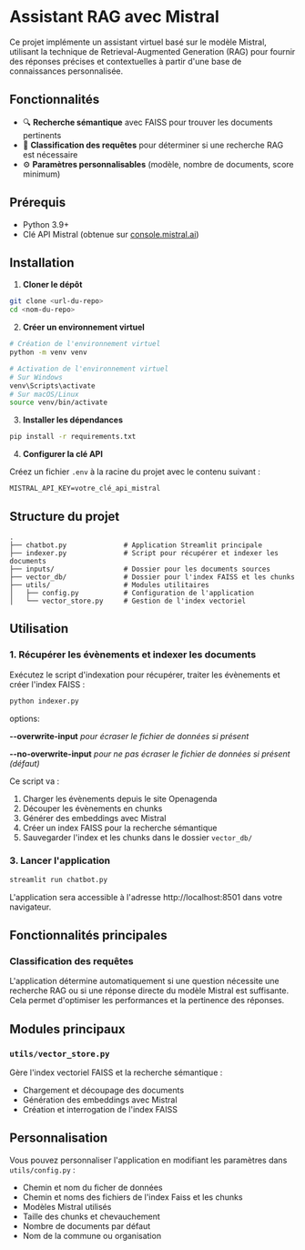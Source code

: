# Assistant RAG avec Mistral

Ce projet implémente un assistant virtuel basé sur le modèle Mistral, utilisant la technique de Retrieval-Augmented Generation (RAG) pour fournir des réponses précises et contextuelles à partir d'une base de connaissances personnalisée.

## Fonctionnalités

- 🔍 **Recherche sémantique** avec FAISS pour trouver les documents pertinents
- 🧠 **Classification des requêtes** pour déterminer si une recherche RAG est nécessaire
- ⚙️ **Paramètres personnalisables** (modèle, nombre de documents, score minimum)

## Prérequis

- Python 3.9+ 
- Clé API Mistral (obtenue sur [console.mistral.ai](https://console.mistral.ai/))

## Installation

1. **Cloner le dépôt**

```bash
git clone <url-du-repo>
cd <nom-du-repo>
```

2. **Créer un environnement virtuel**

```bash
# Création de l'environnement virtuel
python -m venv venv

# Activation de l'environnement virtuel
# Sur Windows
venv\Scripts\activate
# Sur macOS/Linux
source venv/bin/activate
```

3. **Installer les dépendances**

```bash
pip install -r requirements.txt
```

4. **Configurer la clé API**

Créez un fichier `.env` à la racine du projet avec le contenu suivant :

```
MISTRAL_API_KEY=votre_clé_api_mistral
```

## Structure du projet

```
.
├── chatbot.py              # Application Streamlit principale
├── indexer.py              # Script pour récupérer et indexer les documents
├── inputs/                 # Dossier pour les documents sources
├── vector_db/              # Dossier pour l'index FAISS et les chunks
├── utils/                  # Modules utilitaires
│   ├── config.py           # Configuration de l'application
│   └── vector_store.py     # Gestion de l'index vectoriel
```

## Utilisation

### 1. Récupérer les évènements et indexer les documents

Exécutez le script d'indexation pour récupérer, traiter les évènements et créer l'index FAISS :

```bash
python indexer.py
```
options:

**--overwrite-input** *pour écraser le fichier de données si présent*

**--no-overwrite-input** *pour ne pas écraser le fichier de données si présent (défaut)*


Ce script va :
1. Charger les évènements depuis le site Openagenda
2. Découper les évènements en chunks
3. Générer des embeddings avec Mistral
4. Créer un index FAISS pour la recherche sémantique
5. Sauvegarder l'index et les chunks dans le dossier `vector_db/`

### 3. Lancer l'application

```bash
streamlit run chatbot.py
```

L'application sera accessible à l'adresse http://localhost:8501 dans votre navigateur.

## Fonctionnalités principales

### Classification des requêtes

L'application détermine automatiquement si une question nécessite une recherche RAG ou si une réponse directe du modèle Mistral est suffisante. Cela permet d'optimiser les performances et la pertinence des réponses.

## Modules principaux

### `utils/vector_store.py`

Gère l'index vectoriel FAISS et la recherche sémantique :
- Chargement et découpage des documents
- Génération des embeddings avec Mistral
- Création et interrogation de l'index FAISS

## Personnalisation

Vous pouvez personnaliser l'application en modifiant les paramètres dans `utils/config.py` :
- Chemin et nom du ficher de données
- Chemin et noms des fichiers de l'index Faiss et les chunks
- Modèles Mistral utilisés
- Taille des chunks et chevauchement
- Nombre de documents par défaut
- Nom de la commune ou organisation
